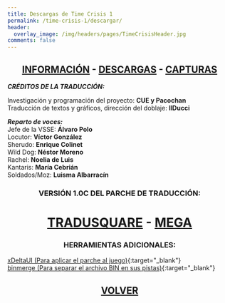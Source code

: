 ```yaml
---
title: Descargas de Time Crisis 1
permalink: /time-crisis-1/descargar/
header:
  overlay_image: /img/headers/pages/TimeCrisisHeader.jpg
comments: false
---
```

<h2 style="text-align: center;"><strong><a href="/time-crisis-1/informacion/">INFORMACIÓN</a> - <a href="/time-crisis-1/descargar/">DESCARGAS</a> - <a href="/time-crisis-1/capturas/">CAPTURAS</a></strong></h2>

_**CRÉDITOS DE LA TRADUCCIÓN:**_

Investigación y programación del proyecto: **CUE y Pacochan**  
Traducción de textos y gráficos, dirección del doblaje: **IlDucci**

_**Reparto de voces:**_  
Jefe de la VSSE: **Álvaro Polo**  
Locutor: **Víctor González**  
Sherudo: **Enrique Colinet**  
Wild Dog: **Néstor Moreno**  
Rachel: **Noelia de Luis**  
Kantaris: **María Cebrián**  
Soldados/Moz: **Luisma Albarracín**

<h3 style="text-align: center;">VERSIÓN 1.0C DEL PARCHE DE TRADUCCIÓN:</h3>

<h1 style="text-align: center;"><strong><a href="https://tradusquare.es/parches/TraduccionesTioVictor/TimeCrisisPSOneESP10%20C.7z" target="_blank">TRADUSQUARE</a> - <a href="https://mega.nz/file/UMdxHASZ#jXnsG79n1aU3Wvus4feO40zkHS2wRSA15nTdD3_-Uuc" target="_blank">MEGA</a></strong></h1>

<h3 style="text-align: center;">HERRAMIENTAS ADICIONALES:</h3>

[xDeltaUI (Para aplicar el parche al juego)](http://www.romhacking.net/utilities/598/){:target="_blank"}  
[binmerge (Para separar el archivo BIN en sus pistas)](https://github.com/putnam/binmerge){:target="_blank"}


<h2 style="text-align: center;"><a href="/time-crisis-1/"><strong>VOLVER</strong></a></h2>


